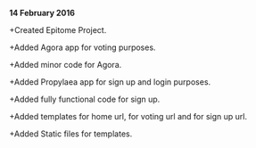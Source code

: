 **14 February 2016**

+Created Epitome Project.

+Added Agora app for voting purposes.

+Added minor code for Agora.

+Added Propylaea app for sign up and login purposes.

+Added fully functional code for sign up.

+Added templates for home url, for voting url and for sign up url.

+Added Static files for templates.
